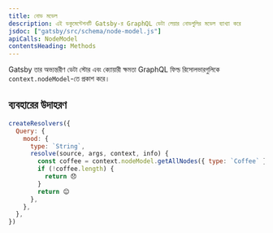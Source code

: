 ```yaml
---
title: নোড মডেল
description: এই ডকুমেন্টেশনটি Gatsby-র GraphQL ডেটা লেয়ার নোডগুলির মডেল ব্যাখ্যা করে 
jsdoc: ["gatsby/src/schema/node-model.js"]
apiCalls: NodeModel
contentsHeading: Methods
---
```


Gatsby তার অভ্যন্তরীণ ডেটা স্টোর এবং ক্যোয়ারী ক্ষমতা GraphQL ফিল্ড রিসোলভারগুলিকে `context.nodeModel`-তে প্রকাশ করে।

## ব্যবহারের উদাহরণ

```javascript:title=gatsby-node.js
createResolvers({
  Query: {
    mood: {
      type: `String`,
      resolve(source, args, context, info) {
        const coffee = context.nodeModel.getAllNodes({ type: `Coffee` })
        if (!coffee.length) {
          return 😞
        }
        return 😊
      },
    },
  },
})
```
